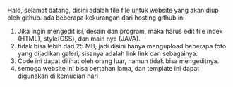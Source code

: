 Halo, selamat datang, disini adalah file file untuk website yang akan diup oleh github. ada beberapa kekurangan dari hosting github ini
1. Jika ingin mengedit isi, desain dan program, maka harus edit file index (HTML), style(CSS), dan main nya (JAVA).
2. tidak bisa lebih dari 25 MB, jadi disini hanya mengupload beberapa foto yang dijadikan galeri, sisanya adalah link link dan sebagainya.
3. Code ini dapat dilihat oleh orang luar, namun tidak bisa mengeditnya.
4. semoga website ini bisa bertahan lama, dan template ini dapat digunakan di kemudian hari
